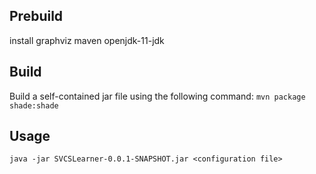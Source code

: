 ## Prebuild
install graphviz maven openjdk-11-jdk 
## Build
Build a self-contained jar file using the following command:
`mvn package shade:shade`

## Usage
`java -jar SVCSLearner-0.0.1-SNAPSHOT.jar <configuration file>`
